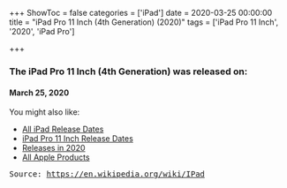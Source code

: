 +++
ShowToc = false
categories = ['iPad']
date = 2020-03-25 00:00:00
title = "iPad Pro 11 Inch (4th Generation) (2020)"
tags = ['iPad Pro 11 Inch', '2020', 'iPad Pro']

+++

### The iPad Pro 11 Inch (4th Generation) was released on: 
#### March 25, 2020


<!--more-->


    
You might also like:

- [All iPad Release Dates](https://AppleReleaseDate.com//categories/ipad/)
- [iPad Pro 11 Inch Release Dates](https://AppleReleaseDate.com//tags/ipad-pro-11-inch/)
- [Releases in 2020](https://AppleReleaseDate.com//tags/2020/)
- [All Apple Products](https://AppleReleaseDate.com//categories/)



<kbd> Source: https://en.wikipedia.org/wiki/IPad</kbd>

